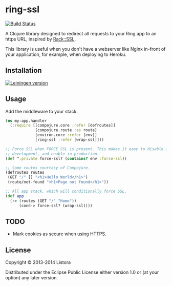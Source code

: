 # ring-ssl

[![Build
Status](https://travis-ci.org/listora/ring-ssl.png?branch=master)](https://travis-ci.org/listora/ring-ssl)

A Clojure library designed to redirect all requests to your Ring app to
an https URL, inspired by [Rack::SSL][].

This library is useful when you don't have a webserver like Nginx
in-front of your application, for example, when deploying to Heroku.

## Installation

[![Leiningen version](https://clojars.org/listora/ring-ssl/latest-version.svg)](https://clojars.org/listora/ring-ssl)

## Usage

Add the middleware to your stack.

``` clojure
(ns my-app.handler
  (:require [[compojure.core :refer [defroutes]]
             [compojure.route :as route]
             [environ.core :refer [env]]
             [ring-ssl :refer [wrap-ssl]]))

;; Force SSL when FORCE_SSL is present. This makes it easy to disable in
;; development, and enable in production.
(def ^:private force-ssl? (contains? env :force-ssl))

;; Some routes courtesy of Compojure.
(defroutes routes
 (GET "/" [] "<h1>Hello World</h1>")
 (route/not-found "<h1>Page not found</h1>"))

;; All app stack, which will conditionally force SSL.
(def app
  (-> (routes (GET "/" "Home"))
      (cond-> force-ssl? (wrap-ssl))))
```

## TODO

- Mark cookies as secure when using HTTPS.

## License

Copyright © 2013-2014 Listora

Distributed under the Eclipse Public License either version 1.0 or (at
your option) any later version.

[Rack::SSL]: https://github.com/josh/rack-ssl
